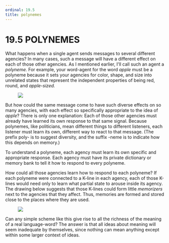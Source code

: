 ```yaml
---
ordinal: 19.5
title: polynemes
---
```


# 19.5 POLYNEMES 

<p>What happens when a single agent sends messages to several different agencies? In many cases, such a message will have a different effect on each of those other agencies. As I mentioned earlier, I'll call such an agent a <em>polyneme.</em> For example, your word-agent for the word <em>apple</em> must be a polyneme because it sets your agencies for color, shape, and size into unrelated states that represent the independent properties of being red, round, and <em>apple-sized.</em></p>
<figure><img src="../images/ch19/19-2.png"/></figure>
<p>But how could the same message come to have such diverse effects on so many agencies, with each effect so specifically appropriate to the idea of <em>apple</em>? There is only one explanation: Each of those other agencies must already have learned its own response to that same signal. Because polynemes, like politicians, mean different things to different listeners, each listener must learn its own, different way to react to that message. (The prefix poly- is to suggest diversity, and the suffix -neme is to indicate how this depends on memory.)</p>
<p>To understand a polyneme, each agency must learn its own specific and appropriate response. Each agency must have its private dictionary or memory bank to tell it how to respond to every polyneme.</p>
<p>How could all those agencies learn how to respond to each polyneme? If each polyneme were connected to a K-line in each agency, each of those K-lines would need only to learn what partial state to arouse inside its agency. The drawing below suggests that those K-lines could form little <em>memorizers</em> next to the agencies that they affect. Thus, memories are formed and stored close to the places where they are used.</p>
<figure><img src="../images/ch19/19-3.png"/></figure>
<p>Can any simple scheme like this give rise to all the richness of the meaning of a real language-word? The answer is that all ideas about meaning will seem inadequate by themselves, since nothing can mean anything except within some larger context of ideas.</p>